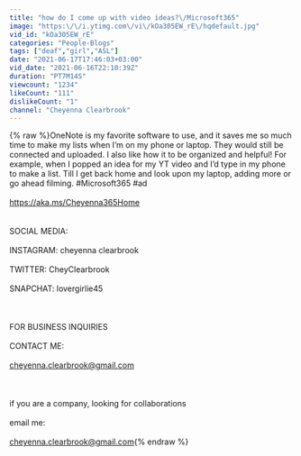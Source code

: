 ```yaml
---
title: "how do I come up with video ideas?\/Microsoft365"
image: "https:\/\/i.ytimg.com\/vi\/kOa305EW_rE\/hqdefault.jpg"
vid_id: "kOa305EW_rE"
categories: "People-Blogs"
tags: ["deaf","girl","ASL"]
date: "2021-06-17T17:46:03+03:00"
vid_date: "2021-06-16T22:10:39Z"
duration: "PT7M14S"
viewcount: "1234"
likeCount: "111"
dislikeCount: "1"
channel: "Cheyenna Clearbrook"
---
```

{% raw %}OneNote is my favorite software to use, and it saves me so much time to make my lists when I’m on my phone or laptop. They would still be connected and uploaded. I also like how it to be organized and helpful! For example, when I popped an idea for my YT video and I’d type in my phone to make a list. Till I get back home and look upon my laptop, adding more or go ahead filming. #Microsoft365 #ad <br /><br /><a rel="nofollow" target="blank" href="https://aka.ms/Cheyenna365Home">https://aka.ms/Cheyenna365Home</a><br /><br /><br />SOCIAL MEDIA:<br /><br />INSTAGRAM: cheyenna clearbrook<br /><br />TWITTER: CheyClearbrook<br /><br />SNAPCHAT: lovergirlie45<br /><br /><br /><br />FOR BUSINESS INQUIRIES <br /><br />CONTACT ME:<br /><br />cheyenna.clearbrook@gmail.com<br /><br /><br /><br />if you are a company, looking for collaborations <br /><br />email me:<br /><br />cheyenna.clearbrook@gmail.com{% endraw %}
